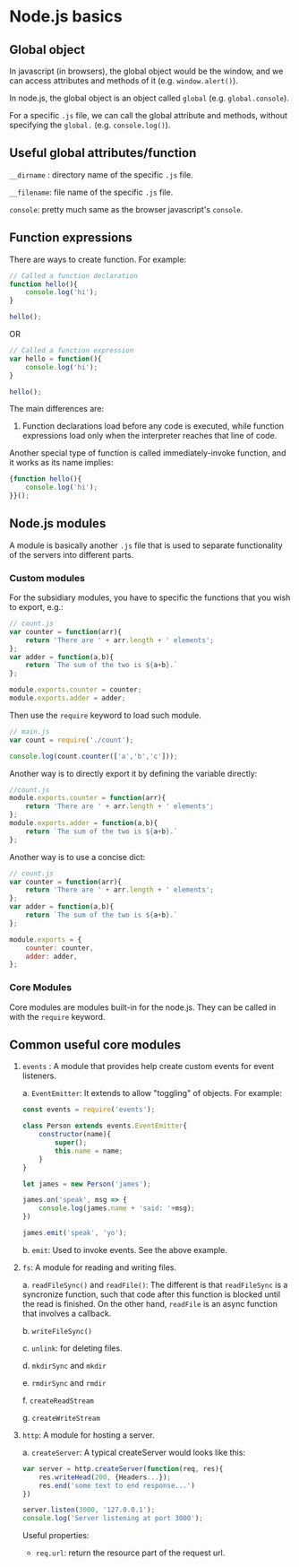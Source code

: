 # Node.js basics

## Global object

In javascript (in browsers), the global object would be the window, and we can access attributes and methods of it (e.g. `window.alert()`).

In node.js, the global object is an object called `global` (e.g. `global.console`).

For a specific `.js` file, we can call the global attribute and methods, without specifying the `global.` (e.g. `console.log()`).

## Useful global attributes/function

`__dirname` : directory name of the specific `.js` file.

`__filename`: file name of the specific `.js` file.

`console`: pretty much same as the browser javascript's `console`.

## Function expressions

There are ways to create function. For example:

```js
// Called a function declaration
function hello(){
    console.log('hi');
}

hello();
```

OR

```js
// Called a function expression
var hello = function(){
    console.log('hi');
}

hello();
```

The main differences are:
1) Function declarations load before any code is executed, while function expressions load only when the interpreter reaches that line of code.

Another special type of function is called immediately-invoke function, and it works as its name implies:
```js
{function hello(){
    console.log('hi');
}}();
```

## Node.js modules

A module is basically another `.js` file that is used to separate functionality of the servers into different parts.

### Custom modules

For the subsidiary modules, you have to specific the functions that you wish to export, e.g.:

```js
// count.js
var counter = function(arr){
    return 'There are ' + arr.length + ' elements';
};
var adder = function(a,b){
    return `The sum of the two is ${a+b}.`
};

module.exports.counter = counter;
module.exports.adder = adder;
```

Then use the `require` keyword to load such module.

```js
// main.js
var count = require('./count');

console.log(count.counter(['a','b','c']));
```

Another way is to directly export it by defining the variable directly:

```js
//count.js
module.exports.counter = function(arr){
    return 'There are ' + arr.length + ' elements';
};
module.exports.adder = function(a,b){
    return `The sum of the two is ${a+b}.`
};
```

Another way is to use a concise dict:
```js
// count.js
var counter = function(arr){
    return 'There are ' + arr.length + ' elements';
};
var adder = function(a,b){
    return `The sum of the two is ${a+b}.`
};

module.exports = {
    counter: counter,
    adder: adder,
};
```

### Core Modules

Core modules are modules built-in for the node.js. They can be called in with the `require` keyword.

## Common useful core modules

1. `events` : A module that provides help create custom events for event listeners.

    a. `EventEmitter`: It extends to allow "toggling" of objects. For example:

    ```js
    const events = require('events');

    class Person extends events.EventEmitter{
        constructor(name){
            super();
            this.name = name;
        }
    }

    let james = new Person('james');

    james.on('speak', msg => {
        console.log(james.name + 'said: '+msg);
    })

    james.emit('speak', 'yo');
    ```
    b. `emit`: Used to invoke events. See the above example.

2. `fs`: A module for reading and writing files.
    
    a. `readFileSync()` and `readFile()`: The different is that `readFileSync` is a syncronize function, such that code after this function is blocked until the read is finished. On the other hand, `readFile` is an async function that involves a callback.

    b. `writeFileSync()`

    c. `unlink`: for deleting files.

    d. `mkdirSync` and `mkdir`

    e. `rmdirSync` and `rmdir`

    f. `createReadStream`

    g. `createWriteStream`

3. `http`: A module for hosting a server.

    a. `createServer`: A typical createServer would looks like this:

    ```js
    var server = http.createServer(function(req, res){
        res.writeHead(200, {Headers...});
        res.end('some text to end response...')
    })

    server.listen(3000, '127.0.0.1');
    console.log('Server listening at port 3000');
    ```

    Useful properties:

    - `req.url`: return the resource part of the request url.
